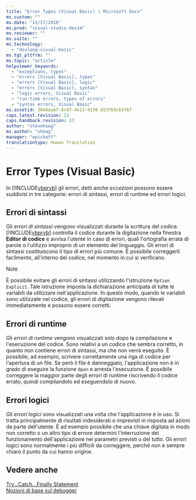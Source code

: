 ```yaml
---
title: "Error Types (Visual Basic) | Microsoft Docs"
ms.custom: ""
ms.date: "11/17/2016"
ms.prod: "visual-studio-dev14"
ms.reviewer: ""
ms.suite: ""
ms.technology: 
  - "devlang-visual-basic"
ms.tgt_pltfrm: ""
ms.topic: "article"
helpviewer_keywords: 
  - "exceptions, types"
  - "errors [Visual Basic], types"
  - "errors [Visual Basic], logic"
  - "errors [Visual Basic], syntax"
  - "logic errors, Visual Basic"
  - "run-time errors, types of errors"
  - "syntax errors, Visual Basic"
ms.assetid: 3048aabf-8c97-4e13-9150-853769cb5f6f
caps.latest.revision: 13
caps.handback.revision: 13
author: "stevehoag"
ms.author: "shoag"
manager: "wpickett"
translationtype: Human Translation
---
```

# Error Types (Visual Basic)
In [!INCLUDE[vbprvb](../../../csharp/programming-guide/concepts/linq/includes/vbprvb_md.md)] gli errori, detti anche *eccezioni* possono essere suddivisi in tre categorie: errori di sintassi, errori di runtime ed errori logici.  
  
## Errori di sintassi  
 Gli *errori di sintassi* vengono visualizzati durante la scrittura del codice.  [!INCLUDE[vbprvb](../../../csharp/programming-guide/concepts/linq/includes/vbprvb_md.md)] controlla il codice durante la digitazione nella finestra **Editor di codice** e avvisa l'utente in caso di errori, quali l'ortografia errata di parole o l'utilizzo improprio di un elemento del linguaggio.  Gli errori di sintassi costituiscono il tipo di errori più comune.  È possibile correggerli facilmente, all'interno del codice, nel momento in cui si verificano.  
  
> [!NOTE]
>  È possibile evitare gli errori di sintassi utilizzando l'istruzione `Option Explicit`.  Tale istruzione imposta la dichiarazione anticipata di tutte le variabili da utilizzare nell'applicazione.  In questo modo, quando le variabili sono utilizzate nel codice, gli errori di digitazione vengono rilevati immediatamente e possono essere corretti.  
  
## Errori di runtime  
 Gli *errori di runtime* vengono visualizzati solo dopo la compilazione e l'esecuzione del codice.  Sono relativi a un codice che sembra corretto, in quanto non contiene errori di sintassi, ma che non verrà eseguito.  È possibile, ad esempio, scrivere correttamente una riga di codice per l'apertura di un file.  Se però il file è danneggiato, l'applicazione non è in grado di eseguire la funzione `Open` e arresta l'esecuzione.  È possibile correggere la maggior parte degli errori di runtime riscrivendo il codice errato, quindi compilandolo ed eseguendolo di nuovo.  
  
## Errori logici  
 *Gli errori logici* sono visualizzati una volta che l'applicazione è in uso.  Si tratta principalmente di risultati indesiderati o imprevisti in risposta ad azioni da parte dell'utente.  È ad esempio possibile che una chiave digitata in modo non corretto o un altro tipo di errore determini l'interruzione del funzionamento dell'applicazione nei parametri previsti o del tutto.  Gli errori logici sono normalmente i più difficili da correggere, perché non è sempre chiaro il punto da cui hanno origine.  
  
## Vedere anche  
 [Try...Catch...Finally Statement](../../../visual-basic/language-reference/statements/try-catch-finally-statement.md)   
 [Nozioni di base sul debugger](/visual-studio/debugger/debugger-basics)